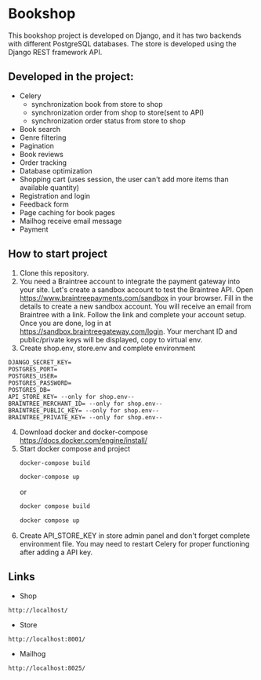 # Bookshop
This bookshop project is developed on Django, and it has two backends with different PostgreSQL databases. 
The store is developed using the Django REST framework API.

## Developed in the project:
* Celery
  * synchronization book from store to shop
  * synchronization order from shop to store(sent to API)
  * synchronization order status from store to shop
* Book search
* Genre filtering
* Pagination
* Book reviews
* Order tracking 
* Database optimization
* Shopping cart (uses session, the user can't add more items than available quantity)
* Registration and login
* Feedback form
* Page caching for book pages
* Mailhog receive email message
* Payment

## How to start project
1. Clone this repository.
2. You need a Braintree account to integrate the payment gateway into your site. 
Let's create a sandbox account to test the Braintree API. 
Open https://www.braintreepayments.com/sandbox in your browser. 
Fill in the details to create a new sandbox account. 
You will receive an email from Braintree with a link. Follow the link and complete your account setup. 
Once you are done, log in at https://sandbox.braintreegateway.com/login. 
Your merchant ID and public/private keys will be displayed, copy to virtual env.
3. Create shop.env, store.env and complete environment
```
DJANGO_SECRET_KEY=
POSTGRES_PORT=
POSTGRES_USER=
POSTGRES_PASSWORD=
POSTGRES_DB=
API_STORE_KEY= --only for shop.env--
BRAINTREE_MERCHANT_ID= --only for shop.env--
BRAINTREE_PUBLIC_KEY= --only for shop.env--
BRAINTREE_PRIVATE_KEY= --only for shop.env--
```
4. Download docker and docker-compose
   https://docs.docker.com/engine/install/
5. Start docker compose and project
    ```bash
    docker-compose build
      ```
    ```bash
    docker-compose up
      ```
   or
    ```bash
    docker compose build
      ```
    ```bash
    docker compose up
      ```
6. Create API_STORE_KEY in store admin panel and don't forget complete environment file.
You may need to restart Celery for proper functioning after adding a API key.

## Links
* Shop
```
http://localhost/
```
* Store
```
http://localhost:8001/
```
* Mailhog
```
http://localhost:8025/
```